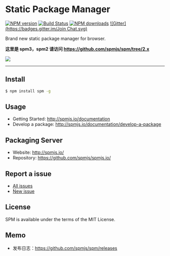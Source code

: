 # Static Package Manager

[![NPM version](https://img.shields.io/npm/v/spm.svg?style=flat)](https://npmjs.org/package/spm)
[![Build Status](https://img.shields.io/travis/spmjs/spm.svg?style=flat)](https://travis-ci.org/spmjs/spm)
[![NPM downloads](http://img.shields.io/npm/dm/spm.svg?style=flat)](https://npmjs.org/package/spm)
[![Gitter](https://badges.gitter.im/Join Chat.svg)](https://gitter.im/spmjs/spm?utm_source=badge&utm_medium=badge&utm_campaign=pr-badge&utm_content=badge)

Brand new static package manager for browser.

**这里是 spm3，spm2 请访问 https://github.com/spmjs/spm/tree/2.x**

![](https://i.alipayobjects.com/i/localhost/png/201404/2YQxOTYoFp.png)

---

## Install

```bash
$ npm install spm -g
```

## Usage

- Getting Started: http://spmjs.io/documentation
- Develop a package: http://spmjs.io/documentation/develop-a-package

## Packaging Server

- Website: http://spmjs.io/
- Repository: https://github.com/spmjs/spmjs.io/

## Report a issue

* [All issues](https://github.com/spmjs/spm/issues)
* [New issue](https://github.com/spmjs/spm/issues/new)

## License

SPM is available under the terms of the MIT License.

## Memo

* 发布日志：https://github.com/spmjs/spm/releases
